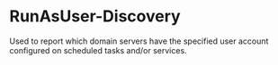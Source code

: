 # RunAsUser-Discovery
Used to report which domain servers have the specified user account configured on scheduled tasks and/or services.
